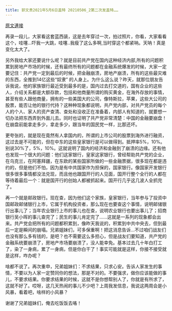 ```yaml
---
title: 郭文贵2021年5月6日盖特 20210506_2第二次发盖特……
---
```


[原文連接](https://gnews.org/ThreadView/53480796)

再录一段儿，大家看这套蓝西装，这是去年穿过一次，拍过照片，你看，大家看看这个，哇噻…吓我一大跳，哇噻..我瘦了这么多啊,当时穿这个都紧呐。天呐！真是变化太大了。


另外我给大家还要说什么呢？就是目前共产党在国内这种经济内部,所有的问题积累到房地产市场的时候，还有最终所有的问题都在金融系统爆发的时候，大家一定要记住：共产党一定到最后的时候，把金融崩溃，房地产崩溃，所有的这些最灾难的东西，全推到14亿这些“奴隶” 的人身上。为什么这么说？昨天，就那位朋友告诉我说，他的家族银行最近受到最多的是，国内过去打交道的，国有企业的这些人，介绍关系都是大额存款，包括和他商量所谓的购买黄金，在海外存放的事情，甚至有些人跟他商量，拥有的一些美国大的公司，像特斯拉，苹果，这些大公司的股票，能否让他的银行代持？这种种现象都说明，共产党内部，对共产党员的每个人的个人、家人的资产查清、查处和没收正在准备着，内部人有知道的，就要想一切办法把东西弄到外面儿去。同时也证明了共产党非常清楚：中国的金融要崩盘！在崩盘前能拿走多少，拿走多少，跟当年的国民党一样，比那还坏。


更夸张的，就是现在竟然有人拿国内的，所谓的上市公司的股票到海外进行融资，这过去是不可能的，但在中东的这些皇家银行是可以做得到。抵押率5%，10%。别说30%了，5%，10%。这就说明了国内的经济和金融到了崩溃的边缘。还有他也发现一个很大的问题：他们这家银行，皇家这家银行，曾经帮助共产党的企业，在乌克兰，在阿塞拜疆，在东欧的某些国家所做的一些金融票据，很多现在都是违约的，但是他们不怕，因为是有中共国家作为担保的，国家银行。像国家开发银行很多很多事情都没法兑现，而且他也跟国开行的人见面，国开行整个全行的人都在等待着最后一个：就是国开行的创始人都被抓起来。国开行几乎这几波人全抓完了。


再一个就是邮政银行。现在查，因为他们这个家族，皇家银行，当年参与了投资中国邮政邮储银行上市，它属于机构投资者，那么现在也要查这个事情，说明邮储银行出事儿了；当年农业银行上市的事儿也在查，说明农业银行也要出事儿了；招商银行吴小晖的事儿查完了；民生的事儿肯定完了……这就是一系列的现象都会出来。共产党会把所有的问题都积累到，像昨天我说的，积累到中共中央去，但到最后一定是瞬间的崩塌。兄弟姐妹们，可多保重啊！把这消息告诉…不过咱们战友们也没有那么多有钱的，是吧？也不需要这么多担心，但是战友们要知道，共产党的金融系统要崩溃了，房地产市场要崩溃了，没人能幸免。基本过去几十年白打工了，染了一身病，累了一身病，但是你白干了！事实可能就是这样，你接不接受就是这样，咋办呢？


啥都不说了。再次重申，兄弟姐妹们：不求结果，只求心安。告诉人家发生的事情，不要以为人家一定赞同你的想法，那是不对的。不要强求，做你应该能做的事儿，不要求结果。你要求结果的时候，这就不是你想帮别人了，你就是有所求了，这就不好了。哎呀，这几天热闹的事儿不少吧？上周我发信息，我说这两周会是小风暴，看着吧，啥样的小风暴？


谢谢了兄弟姐妹们，俺去吃饭饭去咯！
